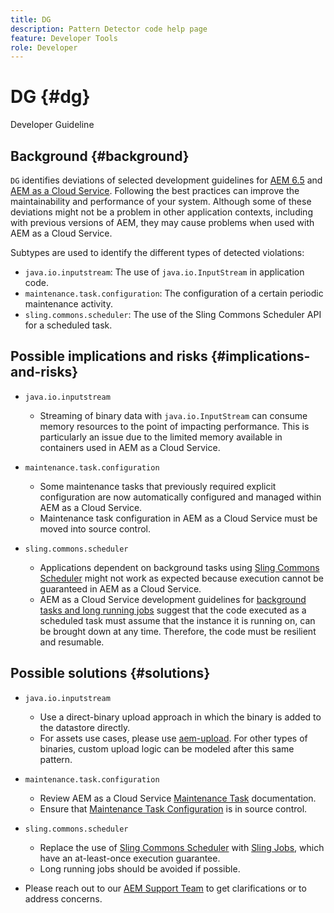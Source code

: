 ```yaml
---
title: DG
description: Pattern Detector code help page
feature: Developer Tools
role: Developer
---
```


# DG {#dg}

Developer Guideline

## Background {#background}

`DG` identifies deviations of selected development guidelines for [AEM 6.5](https://experienceleague.adobe.com/docs/experience-manager-65/developing/introduction/dev-guidelines-bestpractices.html) and [AEM as a Cloud Service](https://experienceleague.adobe.com/docs/experience-manager-cloud-service/implementing/developing/development-guidelines.html). Following the best practices can improve the maintainability and performance of your system. Although some of these deviations might not be a problem in other application contexts, including with previous versions of AEM, they may cause problems when used with AEM as a Cloud Service.

Subtypes are used to identify the different types of detected violations:

* `java.io.inputstream`: The use of `java.io.InputStream` in application code.
* `maintenance.task.configuration`: The configuration of a certain periodic maintenance activity.
* `sling.commons.scheduler`: The use of the Sling Commons Scheduler API for a scheduled task.

## Possible implications and risks {#implications-and-risks}

* `java.io.inputstream`
  * Streaming of binary data with `java.io.InputStream` can consume memory resources to the point of impacting performance. This is particularly an issue due to the limited memory available in containers used in AEM as a Cloud Service.

* `maintenance.task.configuration`
  * Some maintenance tasks that previously required explicit configuration are now automatically configured and managed within AEM as a Cloud Service.
  * Maintenance task configuration in AEM as a Cloud Service must be moved into source control.

* `sling.commons.scheduler`
  * Applications dependent on background tasks using [Sling Commons Scheduler](https://sling.apache.org/documentation/bundles/scheduler-service-commons-scheduler.html) might not work as expected because execution cannot be guaranteed in AEM as a Cloud Service.
  * AEM as a Cloud Service development guidelines for [background tasks and long running jobs](https://experienceleague.adobe.com/docs/experience-manager-cloud-service/implementing/developing/development-guidelines.html#background-tasks-and-long-running-jobs) suggest that the code executed as a scheduled task must assume that the instance it is running on, can be brought down at any time. Therefore, the code must be resilient and resumable.

## Possible solutions {#solutions}

* `java.io.inputstream`
  * Use a direct-binary upload approach in which the binary is added to the datastore directly.
  * For assets use cases, please use [aem-upload](https://github.com/adobe/aem-upload). For other types of binaries, custom upload logic can be modeled after this same pattern.

* `maintenance.task.configuration`
  * Review AEM as a Cloud Service [Maintenance Task](https://experienceleague.adobe.com/docs/experience-manager-cloud-service/operations/maintenance.html) documentation.
  * Ensure that [Maintenance Task Configuration](https://experienceleague.adobe.com/docs/experience-manager-cloud-service/implementing/deploying/overview.html#maintenance-tasks-configuration-in-source-control) is in source control.

* `sling.commons.scheduler`
  * Replace the use of [Sling Commons Scheduler](https://sling.apache.org/documentation/bundles/scheduler-service-commons-scheduler.html) with [Sling Jobs](https://sling.apache.org/documentation/bundles/apache-sling-eventing-and-job-handling.html#jobs-guarantee-of-processing), which have an at-least-once execution guarantee.
  * Long running jobs should be avoided if possible.

* Please reach out to our [AEM Support Team](https://helpx.adobe.com/enterprise/using/support-for-experience-cloud.html) to get clarifications or to address concerns.
